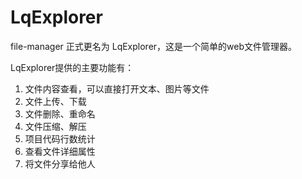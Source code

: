 # LqExplorer

file-manager 正式更名为 LqExplorer，这是一个简单的web文件管理器。

LqExplorer提供的主要功能有：
1. 文件内容查看，可以直接打开文本、图片等文件
2. 文件上传、下载
3. 文件删除、重命名
4. 文件压缩、解压
5. 项目代码行数统计
6. 查看文件详细属性
7. 将文件分享给他人
